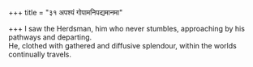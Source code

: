 +++
title = "३१ अपश्यं गोपामनिपद्यमानमा"

+++
I saw the Herdsman, him who never stumbles, approaching by his pathways and departing.  
     He, clothed with gathered and diffusive splendour, within the worlds continually travels.